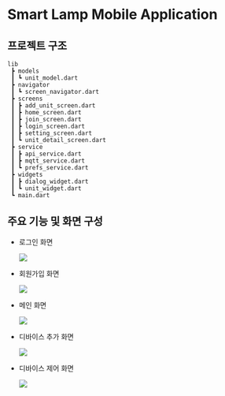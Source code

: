 # Smart Lamp Mobile Application

## 프로젝트 구조

```
lib
 ┣ models
 ┃ ┗ unit_model.dart
 ┣ navigator
 ┃ ┗ screen_navigator.dart
 ┣ screens
 ┃ ┣ add_unit_screen.dart
 ┃ ┣ home_screen.dart
 ┃ ┣ join_screen.dart
 ┃ ┣ login_screen.dart
 ┃ ┣ setting_screen.dart
 ┃ ┗ unit_detail_screen.dart
 ┣ service
 ┃ ┣ api_service.dart
 ┃ ┣ mqtt_service.dart
 ┃ ┗ prefs_service.dart
 ┣ widgets
 ┃ ┣ dialog_widget.dart
 ┃ ┗ unit_widget.dart
 ┗ main.dart
```

## 주요 기능 및 화면 구성

* 로그인 화면

  ![](../img/login.png)

* 회원가입 화면

  ![](../img/signup.png)
* 메인 화면

  ![](../img/home.png)

* 디바이스 추가 화면

  ![](../img/deviceCreate.png)

* 디바이스 제어 화면

  ![](../img/deviceDetail.png)